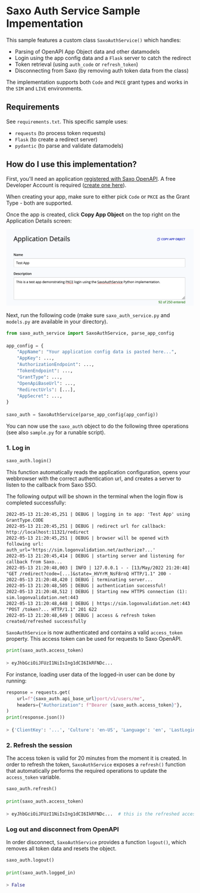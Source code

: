 # Saxo Auth Service Sample Impementation

This sample features a custom class `SaxoAuthService()` which handles:

- Parsing of OpenAPI App Object data and other datamodels
- Login using the app config data and a `Flask` server to catch the redirect
- Token retrieval (using `auth_code` or `refresh_token`)
- Disconnecting from Saxo (by removing auth token data from the class)

The implementation supports both `Code` and `PKCE` grant types and works in the `SIM` and `LIVE` environments.

## Requirements

See `requirements.txt`. This specific sample uses:

- `requests` (to process token requests)
- `Flask` (to create a redirect server)
- `pydantic` (to parse and validate datamodels)

## How do I use this implementation?

First, you'll need an application [registered with Saxo OpenAPI](https://www.developer.saxo/openapi/appmanagement). A free Developer Account is required ([create one here](https://www.developer.saxo/accounts/sim/signup)).

When creating your app, make sure to either pick `Code` or `PKCE` as the Grant Type - both are supported.

Once the app is created, click **Copy App Object** on the top right on the Application Details screen:

![Application Details](app_details.png)

Next, run the following code (make sure `saxo_auth_service.py` and `models.py` are available in your directory).

```Python
from saxo_auth_service import SaxoAuthService, parse_app_config

app_config = {
    "AppName": "Your application config data is pasted here...",
    "AppKey": ...,
    "AuthorizationEndpoint": ...,
    "TokenEndpoint": ...,
    "GrantType": ...,
    "OpenApiBaseUrl": ...,
    "RedirectUrls": [...],
    "AppSecret": ...,
}

saxo_auth = SaxoAuthService(parse_app_config(app_config))
```

You can now use the `saxo_auth` object to do the following three operations (see also `sample.py` for a runable script).

### 1. Log in
``` Python
saxo_auth.login()
```
This function automatically reads the application configuration, opens your webbrowser with the correct authentication url, and creates a server to listen to the callback from Saxo SSO.

The following output will be shown in the terminal when the login flow is completed successfully:

```
2022-05-13 21:20:45,251 | DEBUG | logging in to app: 'Test App' using GrantType.CODE
2022-05-13 21:20:45,251 | DEBUG | redirect url for callback: http://localhost:11321/redirect
2022-05-13 21:20:45,251 | DEBUG | browser will be opened with following url: auth_url='https://sim.logonvalidation.net/authorize?...'
2022-05-13 21:20:45,414 | DEBUG | starting server and listening for callback from Saxo...
2022-05-13 21:20:48,003 | INFO | 127.0.0.1 - - [13/May/2022 21:20:48] "GET /redirect?code=[...]&state=_HVYrM_NsF8rnQ HTTP/1.1" 200 -
2022-05-13 21:20:48,420 | DEBUG | terminating server...
2022-05-13 21:20:48,505 | DEBUG | authentication successful!
2022-05-13 21:20:48,512 | DEBUG | Starting new HTTPS connection (1): sim.logonvalidation.net:443
2022-05-13 21:20:48,648 | DEBUG | https://sim.logonvalidation.net:443 "POST /token?... HTTP/1.1" 201 622
2022-05-13 21:20:48,649 | DEBUG | access & refresh token created/refreshed successfully
```

`SaxoAuthService` is now authenticated and contains a valid `access_token` property. This access token can be used for requests to Saxo OpenAPI.

``` Python
print(saxo_auth.access_token)

> eyJhbGciOiJFUzI1NiIsIng1dCI6IkRFNDc...
```

For instance, loading user data of the logged-in user can be done by running:

``` Python
response = requests.get(
    url=f"{saxo_auth.api_base_url}port/v1/users/me",
    headers={"Authorization": f"Bearer {saxo_auth.access_token}"},
)
print(response.json())

> {'ClientKey': '...', 'Culture': 'en-US', 'Language': 'en', 'LastLoginStatus': 'Successful', ...
```

### 2. Refresh the session

The access token is valid for 20 minutes from the moment it is created. In order to refresh the token, `SaxoAuthService` exposes a `refresh()` function that automatically performs the required operations to update the `access_token` variable.

``` Python
saxo_auth.refresh()

print(saxo_auth.access_token)

> eyJhbGciOiJFUzI1NiIsIng1dCI6IkRFNDc...  # this is the refreshed access token
```

### Log out and disconnect from OpenAPI

In order disconnect, `SaxoAuthService` provides a function `logout()`, which removes all token data and resets the object. 

``` Python
saxo_auth.logout()

print(saxo_auth.logged_in)

> False
```

